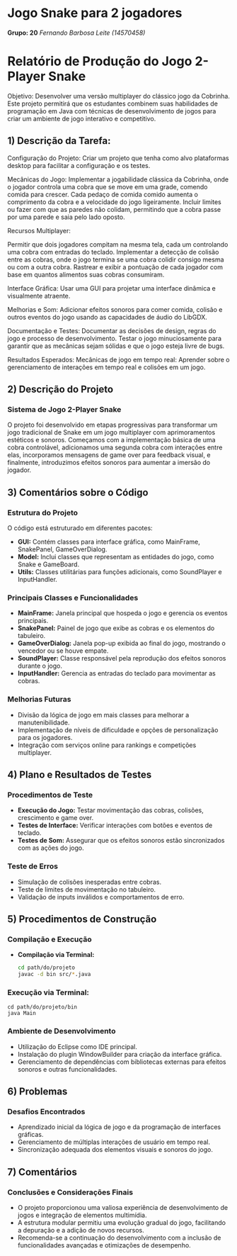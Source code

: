 # **Jogo Snake para 2 jogadores**
**Grupo: 20** *Fernando Barbosa Leite (14570458)*

# Relatório de Produção do Jogo 2-Player Snake

Objetivo: Desenvolver uma versão multiplayer do clássico jogo da Cobrinha. Este projeto permitirá que os estudantes combinem suas habilidades de programação em Java com técnicas de desenvolvimento de jogos para criar um ambiente de jogo interativo e competitivo.

## 1) Descrição da Tarefa:
Configuração do Projeto:
Criar um projeto que tenha como alvo plataformas desktop para facilitar a configuração e os testes.

Mecânicas do Jogo:
Implementar a jogabilidade clássica da Cobrinha, onde o jogador controla uma cobra que se move em uma grade, comendo comida para crescer.
Cada pedaço de comida comido aumenta o comprimento da cobra e a velocidade do jogo ligeiramente.
Incluir limites ou fazer com que as paredes não colidam, permitindo que a cobra passe por uma parede e saia pelo lado oposto.

Recursos Multiplayer:

Permitir que dois jogadores compitam na mesma tela, cada um controlando uma cobra com entradas do teclado.
Implementar a detecção de colisão entre as cobras, onde o jogo termina se uma cobra colidir consigo mesma ou com a outra cobra.
Rastrear e exibir a pontuação de cada jogador com base em quantos alimentos suas cobras consumiram.

Interface Gráfica:
Usar uma GUI para projetar uma interface dinâmica e visualmente atraente.

Melhorias e Som:
Adicionar efeitos sonoros para comer comida, colisão e outros eventos do jogo usando as capacidades de áudio do LibGDX.

Documentação e Testes:
Documentar as decisões de design, regras do jogo e processo de desenvolvimento.
Testar o jogo minuciosamente para garantir que as mecânicas sejam sólidas e que o jogo esteja livre de bugs.

Resultados Esperados:
Mecânicas de jogo em tempo real: Aprender sobre o gerenciamento de interações em tempo real e colisões em um jogo.


## 2) Descrição do Projeto

### Sistema de Jogo 2-Player Snake
O projeto foi desenvolvido em etapas progressivas para transformar um jogo tradicional de Snake em um jogo multiplayer com aprimoramentos estéticos e sonoros. Começamos com a implementação básica de uma cobra controlável, adicionamos uma segunda cobra com interações entre elas, incorporamos mensagens de game over para feedback visual, e finalmente, introduzimos efeitos sonoros para aumentar a imersão do jogador.

## 3) Comentários sobre o Código

### Estrutura do Projeto
O código está estruturado em diferentes pacotes:
- **GUI:** Contém classes para interface gráfica, como MainFrame, SnakePanel, GameOverDialog.
- **Model:** Inclui classes que representam as entidades do jogo, como Snake e GameBoard.
- **Utils:** Classes utilitárias para funções adicionais, como SoundPlayer e InputHandler.

### Principais Classes e Funcionalidades
- **MainFrame:** Janela principal que hospeda o jogo e gerencia os eventos principais.
- **SnakePanel:** Painel de jogo que exibe as cobras e os elementos do tabuleiro.
- **GameOverDialog:** Janela pop-up exibida ao final do jogo, mostrando o vencedor ou se houve empate.
- **SoundPlayer:** Classe responsável pela reprodução dos efeitos sonoros durante o jogo.
- **InputHandler:** Gerencia as entradas do teclado para movimentar as cobras.

### Melhorias Futuras
- Divisão da lógica de jogo em mais classes para melhorar a manutenibilidade.
- Implementação de níveis de dificuldade e opções de personalização para os jogadores.
- Integração com serviços online para rankings e competições multiplayer.

## 4) Plano e Resultados de Testes

### Procedimentos de Teste
- **Execução do Jogo:** Testar movimentação das cobras, colisões, crescimento e game over.
- **Testes de Interface:** Verificar interações com botões e eventos de teclado.
- **Testes de Som:** Assegurar que os efeitos sonoros estão sincronizados com as ações do jogo.

### Teste de Erros
- Simulação de colisões inesperadas entre cobras.
- Teste de limites de movimentação no tabuleiro.
- Validação de inputs inválidos e comportamentos de erro.

## 5) Procedimentos de Construção

### Compilação e Execução
- **Compilação via Terminal:**
  ```bash
  cd path/do/projeto
  javac -d bin src/*.java

### Execução via Terminal:
```
cd path/do/projeto/bin
java Main
```

### Ambiente de Desenvolvimento
- Utilização do Eclipse como IDE principal.
- Instalação do plugin WindowBuilder para criação da interface gráfica.
- Gerenciamento de dependências com bibliotecas externas para efeitos sonoros e outras funcionalidades.

## 6) Problemas

### Desafios Encontrados
- Aprendizado inicial da lógica de jogo e da programação de interfaces gráficas.
- Gerenciamento de múltiplas interações de usuário em tempo real.
- Sincronização adequada dos elementos visuais e sonoros do jogo.

## 7) Comentários

### Conclusões e Considerações Finais
- O projeto proporcionou uma valiosa experiência de desenvolvimento de jogos e integração de elementos multimídia.
- A estrutura modular permitiu uma evolução gradual do jogo, facilitando a depuração e a adição de novos recursos.
- Recomenda-se a continuação do desenvolvimento com a inclusão de funcionalidades avançadas e otimizações de desempenho.
